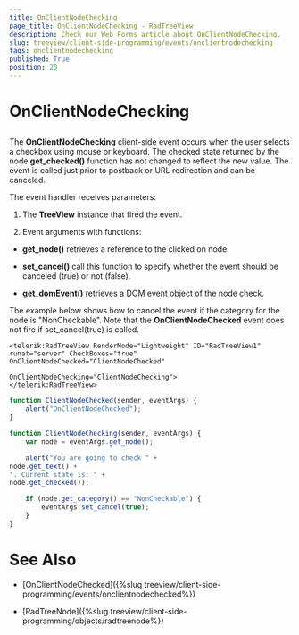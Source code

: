 ```yaml
---
title: OnClientNodeChecking
page_title: OnClientNodeChecking - RadTreeView
description: Check our Web Forms article about OnClientNodeChecking.
slug: treeview/client-side-programming/events/onclientnodechecking
tags: onclientnodechecking
published: True
position: 20
---
```


# OnClientNodeChecking



## 

The **OnClientNodeChecking** client-side event occurs when the user selects a checkbox using mouse or keyboard. The checked state returned by the node **get_checked()** function has not changed to reflect the new value. The event is called just prior to postback or URL redirection and can be canceled.

The event handler receives parameters:

1. The **TreeView** instance that fired the event.

1. Event arguments with functions:

* **get_node()** retrieves a reference to the clicked on node.

* **set_cancel()** call this function to specify whether the event should be canceled (true) or not (false).

* **get_domEvent()** retrieves a DOM event object of the node check.

The example below shows how to cancel the event if the category for the node is "NonCheckable". Note that the **OnClientNodeChecked** event does not fire if set_cancel(true) is called.

````ASPNET
<telerik:RadTreeView RenderMode="Lightweight" ID="RadTreeView1" runat="server" CheckBoxes="true" OnClientNodeChecked="ClientNodeChecked"
                                       OnClientNodeChecking="ClientNodeChecking">
</telerik:RadTreeView>
````
````JavaScript
function ClientNodeChecked(sender, eventArgs) {
	alert("OnClientNodeChecked");
}

function ClientNodeChecking(sender, eventArgs) {
	var node = eventArgs.get_node();

	alert("You are going to check " +
node.get_text() +
". Current state is: " +
node.get_checked());

	if (node.get_category() == "NonCheckable") {
		eventArgs.set_cancel(true);
	}
}
````



# See Also

 * [OnClientNodeChecked]({%slug treeview/client-side-programming/events/onclientnodechecked%})

 * [RadTreeNode]({%slug treeview/client-side-programming/objects/radtreenode%})
